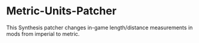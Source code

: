 # Metric-Units-Patcher
This Synthesis patcher changes in-game length/distance measurements in mods from imperial to metric.
